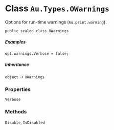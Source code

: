 # Class `Au.Types.OWarnings`

Options for run-time warnings (`Au.print.warning`).

```
public sealed class OWarnings
```

##### Examples

```
opt.warnings.Verbose = false;
```

##### Inheritance

`object` → `OWarnings`

### Properties

`Verbose`

### Methods

`Disable`, `IsDisabled`